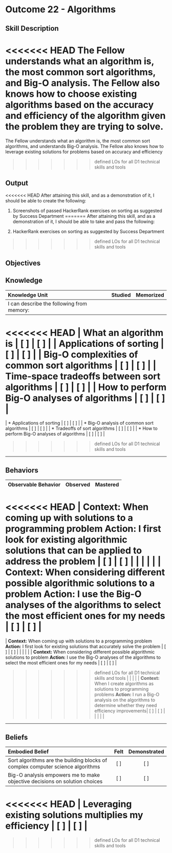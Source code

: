# Outcome 22 - Algorithms

**Skill Description**
----------
<<<<<<< HEAD
The Fellow understands what an algorithm is, the most common sort algorithms, and Big-O analysis. The Fellow also knows how to choose existing algorithms based on the accuracy and efficiency of the algorithm given the problem they are trying to solve.
=======
The Fellow understands what an algorithm is, the most common sort algorithms, and understands Big-O analysis. The Fellow also knows how to leverage existing solutions for problems based on accuracy and efficiency
>>>>>>> defined LOs for all D1 technical skills and tools


**Output**
----------
<<<<<<< HEAD
After attaining this skill, and as a demonstration of it, I should be able to create the following:

1. Screenshots of passed HackerRank exercises on sorting as suggested by Success Department
=======
After attaining this skill, and as a demonstration of it, I should be able to take and pass the following:

1. HackerRank exercises on sorting as suggested by Success Department
>>>>>>> defined LOs for all D1 technical skills and tools


**Objectives**
----------
## **Knowledge**


| Knowledge Unit   |      Studied      | Memorized |
|:-------------|:------------------:|:--------:|
| I can describe the following from memory: | | |
<<<<<<< HEAD
| What an algorithm is | [ ] | [ ]  |
| Applications of sorting | [ ] | [ ]  |
| Big-O complexities of common sort algorithms | [ ] | [ ]  |
| Time-space tradeoffs between sort algorithms | [ ] | [ ]  |
| How to perform Big-O analyses of algorithms | [ ] | [ ]  |
=======
| * Applications of sorting | [ ] | [ ]  |
| * Big-O analysis of common sort algorithms | [ ] | [ ]  |
| * Tradeoffs of sort algorithms | [ ] | [ ]  |
| * How to perform Big-O analyses of algorithms | [ ] | [ ]  |
>>>>>>> defined LOs for all D1 technical skills and tools



----------


## **Behaviors**

| Observable Behavior   |      Observed      | Mastered |
|:-------------|:------------------:|:--------:|
<<<<<<< HEAD
| **Context:** When coming up with solutions to a programming problem **Action:** I first look for existing algorithmic solutions that can be applied to address the problem | [ ] | [ ] |
| | | |
| **Context:** When considering different possible algorithmic solutions to a problem **Action:** I use the Big-O analyses of the algorithms to select the most efficient ones for my needs | [ ] | [ ] |
=======
| **Context:** When coming up with solutions to a programming problem **Action:** I first look for existing solutions that accurately solve the problem | [ ] | [ ] |
| | | |
| **Context:** When considering different possible algorithmic solutions to problem **Action:** I use the Big-O analyses of the algorithms to select the most efficient ones for my needs | [ ] | [ ] |
>>>>>>> defined LOs for all D1 technical skills and tools
| | | |
| **Context:** When I create algorithms as solutions to programming problems **Action:** I run a Big-O analysis on the algorithms to determine whether they need efficiency improvements| [ ] | [ ] |
| | | |



----------


## **Beliefs**


| Embodied Belief   |      Felt      | Demonstrated |
|:-------------|:------------------:|:--------:|
| Sort algorithms are the building blocks of complex computer science algorithms | [ ] | [ ] |
| Big-O analysis empowers me to make objective decisions on solution choices | [ ] | [ ] |
<<<<<<< HEAD
| Leveraging existing solutions multiplies my efficiency | [ ] | [ ] |
=======

>>>>>>> defined LOs for all D1 technical skills and tools

